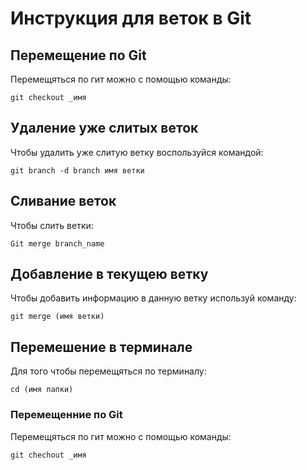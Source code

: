 # Инструкция для веток в Git 

## Перемещение по Git

Перемещяться по гит можно с помощью команды:

    git checkout _имя

## Удаление уже слитых веток

Чтобы удалить уже слитую ветку воспользуйся командой:

    git branch -d branch имя ветки
    

## Сливание веток

Чтобы слить ветки:

    Git merge branch_name
    

## Добавление в текущею ветку

Чтобы добавить информацию в данную ветку используй команду:

    git merge (имя ветки)
    

## Перемешение в терминале

Для того чтобы перемещяться по терминалу:

    cd (имя папки)
    

### Перемещенние по Git

Перемещяться по гит можно с помощью команды:

    git chechout _имя
    